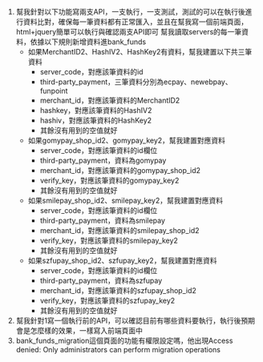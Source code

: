 1. 幫我針對以下功能寫兩支API，一支執行，一支測試，測試的可以在執行後進行資料比對，確保每一筆資料都有正常匯入，並且在幫我寫一個前端頁面，html+jquery簡單可以執行與確認兩支API即可
幫我讀取servers的每一筆資料，依據以下規則新增資料進bank_funds
    - 如果MerchantID2、HashIV2、HashKey2有資料，幫我建置以下共三筆資料
        * server_code，對應該筆資料的id
        * third-party_payment，三筆資料分別為ecpay、newebpay、funpoint
        * merchant_id，對應該筆資料的MerchantID2
        * hashkey，對應該筆資料的HashIV2
        * hashiv，對應該筆資料的HashKey2
        * 其餘沒有用到的空值就好
    - 如果gomypay_shop_id2、gomypay_key2，幫我建置對應資料
        * server_code，對應該筆資料的id欄位
        * third-party_payment，資料為gomypay
        * merchant_id，對應該筆資料的gomypay_shop_id2
        * verify_key，對應該筆資料的gomypay_key2
        * 其餘沒有用到的空值就好
    - 如果smilepay_shop_id2、smilepay_key2，幫我建置對應資料
        * server_code，對應該筆資料的id欄位
        * third-party_payment，資料為smilepay
        * merchant_id，對應該筆資料的smilepay_shop_id2
        * verify_key，對應該筆資料的smilepay_key2
        * 其餘沒有用到的空值就好
    - 如果szfupay_shop_id2、szfupay_key2，幫我建置對應資料
        * server_code，對應該筆資料的id欄位
        * third-party_payment，資料為szfupay
        * merchant_id，對應該筆資料的szfupay_shop_id2
        * verify_key，對應該筆資料的szfupay_key2
        * 其餘沒有用到的空值就好
2. 幫我針對1寫一個執行前的API，可以確認目前有哪些資料要執行，執行後預期會是怎麼樣的效果，一樣寫入前端頁面中
3. bank_funds_migration這個頁面的功能有權限設定嗎，他出現Access denied: Only administrators can perform migration operations